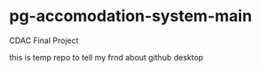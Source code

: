 # pg-accomodation-system-main
CDAC Final Project




this is temp repo to tell my frnd about github desktop